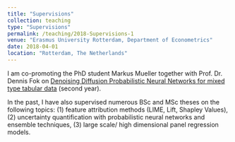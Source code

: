 ```yaml
---
title: "Supervisions"
collection: teaching
type: "Supervisions"
permalink: /teaching/2018-Supervisions-1
venue: "Erasmus University Rotterdam, Department of Econometrics"
date: 2018-04-01
location: "Rotterdam, The Netherlands"
---
```


I am co-promoting the PhD student Markus Mueller together with Prof. Dr. Dennis Fok on [Denoising Diffusion Probabilistic Neural Networks for mixed type tabular data](url) (second year). 

In the past, I have also supervised numerous BSc and MSc theses on the following topics: (1) feature attribution methods (LIME, Lift, Shapley Values), (2) uncertainty quantification with probabilistic neural networks and ensemble techniques, (3) large scale/ high dimensional panel regression models.
